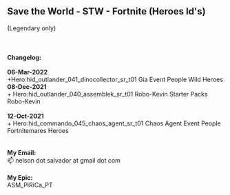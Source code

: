<br>
<br>
<h2>Save the World - STW - Fortnite (Heroes Id's)</h2>(Legendary only)<br><br>
<br>
<br>
<b>Changelog:</b> 
<br>
<br>
<b>06-Mar-2022</b><br>
+Hero:hid_outlander_041_dinocollector_sr_t01		Gia		Event People	Wild Heroes
<br>
<b>08-Dec-2021</b><br>
+ Hero:hid_outlander_040_assemblek_sr_t01		Robo-Kevin		Starter Packs		Robo-Kevin<br>
<br>
<b>12-Oct-2021</b><br>
+ Hero:hid_commando_045_chaos_agent_sr_t01		Chaos Agent		Event People		Fortnitemares Heroes<br>

<br>
<br>
<b>My Email:</b><br>
 📫 nelson dot salvador at gmail dot com
<br>
<br>
<b>My Epic:</b><br>
ASM_PiRiCa_PT
<br>
<br>
